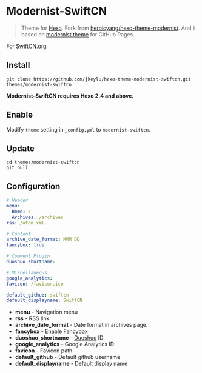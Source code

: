 # Modernist-SwiftCN

> Theme for [Hexo]. Fork from [heroicyang/hexo-theme-modernist]. And it based on [modernist theme] for GitHub Pages.

For [SwiftCN.org].

## Install

```
git clone https://github.com/jkeylu/hexo-theme-modernist-swiftcn.git themes/modernist-swiftcn
```

**Modernist-SwiftCN requires Hexo 2.4 and above.**

## Enable
Modify `theme` setting in `_config.yml` to `modernist-swiftcn`.

## Update

```
cd themes/modernist-swiftcn
git pull
```

## Configuration

``` yaml
# Header
menu:
  Home: /
  Archives: /archives
rss: /atom.xml

# Content
archive_date_format: MMM DD
fancybox: true

# Comment Plugin
duoshuo_shortname:

# Miscellaneous
google_analytics:
favicon: /favicon.ico

default_github: swiftcn
default_displayname: SwiftCN
```

- **menu** - Navigation menu
- **rss** - RSS link
- **archive_date_format** - Date format in archives page.
- **fancybox** - Enable [Fancybox]
- **duoshuo_shortname** - [Duoshuo] ID
- **google_analytics** - Google Analytics ID
- **favicon** - Favicon path
- **default_github** - Default github username
- **default_displayname** - Default display name

[Hexo]: http://zespia.tw/hexo/
[heroicyang/hexo-theme-modernist]: http://github.com/heroicyang/hexo-theme-modernist
[modernist theme]: https://github.com/orderedlist/modernist
[SwiftCN.org]: http://swiftcn.org/
[Duoshuo]: http://duoshuo.com
[Fancybox]: http://fancyapps.com/fancybox/

